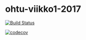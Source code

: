 # ohtu-viikko1-2017

[![Build Status](https://travis-ci.org/ireseri/ohtu-viikko1-2017.svg?branch=master)](https://travis-ci.org/ireseri/ohtu-viikko1-2017)

[![codecov](https://codecov.io/gh/ireseri/ohtu-viikko1-2017/branch/master/graph/badge.svg)](https://codecov.io/gh/ireseri/ohtu-viikko1-2017)
